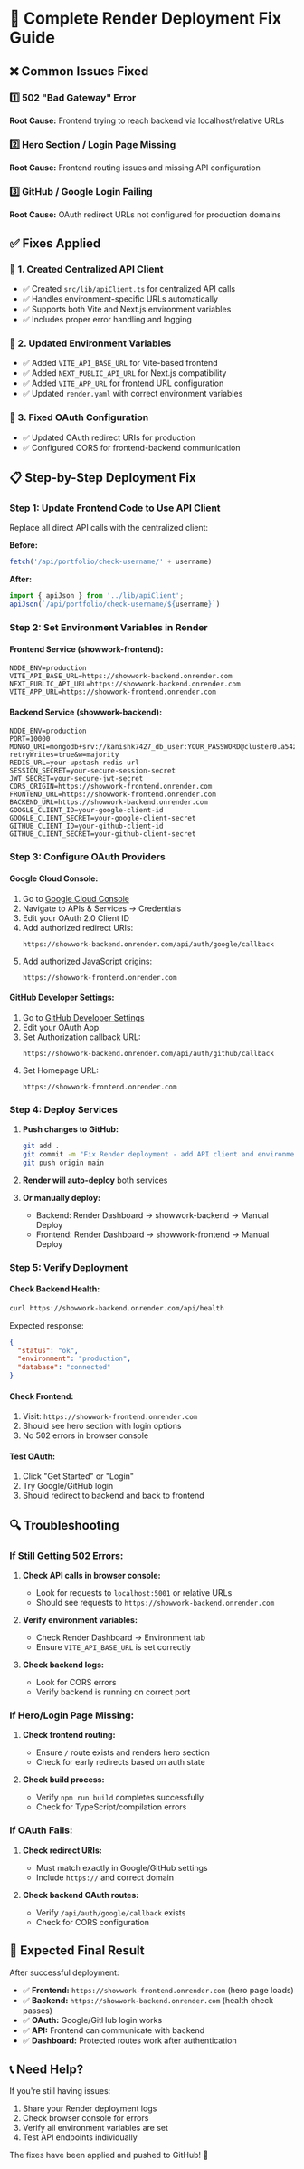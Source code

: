 # 🚀 Complete Render Deployment Fix Guide

## ❌ Common Issues Fixed

### 1️⃣ 502 "Bad Gateway" Error
**Root Cause:** Frontend trying to reach backend via localhost/relative URLs

### 2️⃣ Hero Section / Login Page Missing
**Root Cause:** Frontend routing issues and missing API configuration

### 3️⃣ GitHub / Google Login Failing
**Root Cause:** OAuth redirect URLs not configured for production domains

## ✅ Fixes Applied

### 🔧 1. Created Centralized API Client
- ✅ Created `src/lib/apiClient.ts` for centralized API calls
- ✅ Handles environment-specific URLs automatically
- ✅ Supports both Vite and Next.js environment variables
- ✅ Includes proper error handling and logging

### 🔧 2. Updated Environment Variables
- ✅ Added `VITE_API_BASE_URL` for Vite-based frontend
- ✅ Added `NEXT_PUBLIC_API_URL` for Next.js compatibility
- ✅ Added `VITE_APP_URL` for frontend URL configuration
- ✅ Updated `render.yaml` with correct environment variables

### 🔧 3. Fixed OAuth Configuration
- ✅ Updated OAuth redirect URIs for production
- ✅ Configured CORS for frontend-backend communication

## 📋 Step-by-Step Deployment Fix

### Step 1: Update Frontend Code to Use API Client

Replace all direct API calls with the centralized client:

**Before:**
```typescript
fetch('/api/portfolio/check-username/' + username)
```

**After:**
```typescript
import { apiJson } from '../lib/apiClient';
apiJson(`/api/portfolio/check-username/${username}`)
```

### Step 2: Set Environment Variables in Render

#### Frontend Service (showwork-frontend):
```
NODE_ENV=production
VITE_API_BASE_URL=https://showwork-backend.onrender.com
NEXT_PUBLIC_API_URL=https://showwork-backend.onrender.com
VITE_APP_URL=https://showwork-frontend.onrender.com
```

#### Backend Service (showwork-backend):
```
NODE_ENV=production
PORT=10000
MONGO_URI=mongodb+srv://kanishk7427_db_user:YOUR_PASSWORD@cluster0.a54zqyl.mongodb.net/showwork?retryWrites=true&w=majority
REDIS_URL=your-upstash-redis-url
SESSION_SECRET=your-secure-session-secret
JWT_SECRET=your-secure-jwt-secret
CORS_ORIGIN=https://showwork-frontend.onrender.com
FRONTEND_URL=https://showwork-frontend.onrender.com
BACKEND_URL=https://showwork-backend.onrender.com
GOOGLE_CLIENT_ID=your-google-client-id
GOOGLE_CLIENT_SECRET=your-google-client-secret
GITHUB_CLIENT_ID=your-github-client-id
GITHUB_CLIENT_SECRET=your-github-client-secret
```

### Step 3: Configure OAuth Providers

#### Google Cloud Console:
1. Go to [Google Cloud Console](https://console.cloud.google.com)
2. Navigate to APIs & Services → Credentials
3. Edit your OAuth 2.0 Client ID
4. Add authorized redirect URIs:
   ```
   https://showwork-backend.onrender.com/api/auth/google/callback
   ```
5. Add authorized JavaScript origins:
   ```
   https://showwork-frontend.onrender.com
   ```

#### GitHub Developer Settings:
1. Go to [GitHub Developer Settings](https://github.com/settings/developers)
2. Edit your OAuth App
3. Set Authorization callback URL:
   ```
   https://showwork-backend.onrender.com/api/auth/github/callback
   ```
4. Set Homepage URL:
   ```
   https://showwork-frontend.onrender.com
   ```

### Step 4: Deploy Services

1. **Push changes to GitHub:**
   ```bash
   git add .
   git commit -m "Fix Render deployment - add API client and environment variables"
   git push origin main
   ```

2. **Render will auto-deploy** both services

3. **Or manually deploy:**
   - Backend: Render Dashboard → showwork-backend → Manual Deploy
   - Frontend: Render Dashboard → showwork-frontend → Manual Deploy

### Step 5: Verify Deployment

#### Check Backend Health:
```bash
curl https://showwork-backend.onrender.com/api/health
```
Expected response:
```json
{
  "status": "ok",
  "environment": "production",
  "database": "connected"
}
```

#### Check Frontend:
1. Visit: `https://showwork-frontend.onrender.com`
2. Should see hero section with login options
3. No 502 errors in browser console

#### Test OAuth:
1. Click "Get Started" or "Login"
2. Try Google/GitHub login
3. Should redirect to backend and back to frontend

## 🔍 Troubleshooting

### If Still Getting 502 Errors:
1. **Check API calls in browser console:**
   - Look for requests to `localhost:5001` or relative URLs
   - Should see requests to `https://showwork-backend.onrender.com`

2. **Verify environment variables:**
   - Check Render Dashboard → Environment tab
   - Ensure `VITE_API_BASE_URL` is set correctly

3. **Check backend logs:**
   - Look for CORS errors
   - Verify backend is running on correct port

### If Hero/Login Page Missing:
1. **Check frontend routing:**
   - Ensure `/` route exists and renders hero section
   - Check for early redirects based on auth state

2. **Check build process:**
   - Verify `npm run build` completes successfully
   - Check for TypeScript/compilation errors

### If OAuth Fails:
1. **Check redirect URIs:**
   - Must match exactly in Google/GitHub settings
   - Include `https://` and correct domain

2. **Check backend OAuth routes:**
   - Verify `/api/auth/google/callback` exists
   - Check for CORS configuration

## 🎯 Expected Final Result

After successful deployment:
- ✅ **Frontend:** `https://showwork-frontend.onrender.com` (hero page loads)
- ✅ **Backend:** `https://showwork-backend.onrender.com` (health check passes)
- ✅ **OAuth:** Google/GitHub login works
- ✅ **API:** Frontend can communicate with backend
- ✅ **Dashboard:** Protected routes work after authentication

## 📞 Need Help?

If you're still having issues:
1. Share your Render deployment logs
2. Check browser console for errors
3. Verify all environment variables are set
4. Test API endpoints individually

The fixes have been applied and pushed to GitHub! 🎉
